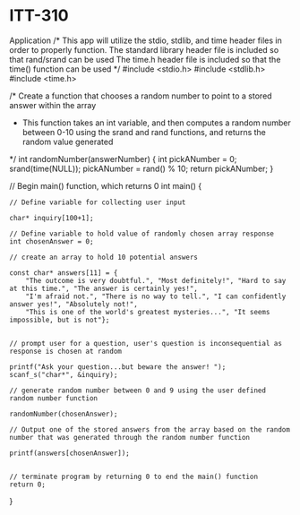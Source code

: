 # ITT-310
Application
/*
This app will utilize the stdio, stdlib, and time header files in order to properly function.
The standard library header file is included so that rand/srand can be used
The time.h header file is included so that the time() function can be used
*/
#include <stdio.h>
#include <stdlib.h>
#include <time.h>

/* Create a function that chooses a random number to point to a stored answer within the array
* This function takes an int variable, and then computes a random number between 0-10 using the srand and rand functions, and returns the random value generated
 
*/
int randomNumber(answerNumber)
{
	int pickANumber = 0;
	srand(time(NULL));
	pickANumber = rand() % 10;
	return pickANumber;
}





// Begin main() function, which returns 0
int main()
{

	// Define variable for collecting user input

	char* inquiry[100+1];
	
	// Define variable to hold value of randomly chosen array response
	int chosenAnswer = 0;

	// create an array to hold 10 potential answers

	const char* answers[11] = {
		"The outcome is very doubtful.", "Most definitely!", "Hard to say at this time.", "The answer is certainly yes!",
		"I'm afraid not.", "There is no way to tell.", "I can confidently answer yes!", "Absolutely not!",
		"This is one of the world's greatest mysteries...", "It seems impossible, but is not"};


	// prompt user for a question, user's question is inconsequential as response is chosen at random

	printf("Ask your question...but beware the answer! ");
	scanf_s("char*", &inquiry);

	// generate random number between 0 and 9 using the user defined random number function
	
	randomNumber(chosenAnswer);

	// Output one of the stored answers from the array based on the random number that was generated through the random number function

	printf(answers[chosenAnswer]);

	
	// terminate program by returning 0 to end the main() function
	return 0;

}

